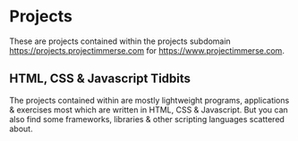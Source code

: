 # Projects

These are projects contained within the projects subdomain https://projects.projectimmerse.com for https://www.projectimmerse.com.

## HTML, CSS & Javascript Tidbits
The projects contained within are mostly lightweight programs, applications & exercises most which are written in HTML, CSS & Javascript. But you can also find some frameworks, libraries & other scripting languages scattered about.

